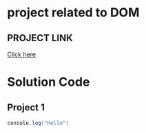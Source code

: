 # project related to DOM

## PROJECT LINK
[Click here](https://stackblitz.com/edit/dom-project-chaiaurcode?file=index.html)

# Solution Code

## Project 1

```java Script
console.log("Hello")

```